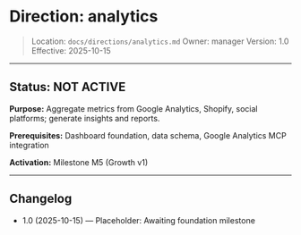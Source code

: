 # Direction: analytics

> Location: `docs/directions/analytics.md`
> Owner: manager
> Version: 1.0
> Effective: 2025-10-15

---

## Status: NOT ACTIVE

**Purpose:** Aggregate metrics from Google Analytics, Shopify, social platforms; generate insights and reports.

**Prerequisites:** Dashboard foundation, data schema, Google Analytics MCP integration

**Activation:** Milestone M5 (Growth v1)

---

## Changelog
* 1.0 (2025-10-15) — Placeholder: Awaiting foundation milestone

